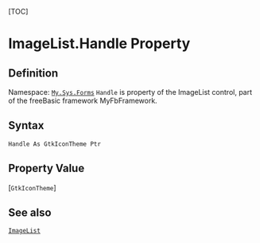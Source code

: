 [TOC]
# ImageList.Handle Property

## Definition
Namespace: [`My.Sys.Forms`](My.Sys.Forms.md)
`Handle` is property of the ImageList control, part of the freeBasic framework MyFbFramework.
## Syntax
```freeBasic
Handle As GtkIconTheme Ptr
```
## Property Value
[`GtkIconTheme`]
## See also
[`ImageList`](ImageList.md)
